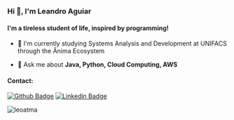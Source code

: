 <h3>Hi 👋, I'm Leandro Aguiar</h3>

<h4>I'm a tireless student of life, inspired by programming! </h4>



- 🌱 I'm currently studying Systems Analysis and Development at UNIFACS through the Ânima Ecosystem

- 💬 Ask me about **Java, Python, Cloud Computing, AWS**


<h4> Contact: </h4>

[![Github Badge](https://img.shields.io/badge/-Github-000?style=flat-square&logo=Github&logoColor=white&link=https://github.com/fagnerpsantos)](https://github.com/leoatma)
[![Linkedin Badge](https://img.shields.io/badge/-LinkedIn-blue?style=flat-square&logo=Linkedin&logoColor=white&link=https://www.linkedin.com/in/fagnerpsantos/)](https://www.linkedin.com/in/leaguiar/)


<p><img align="center" src="https://github-readme-stats.vercel.app/api/top-langs?username=leoatma&show_icons=true&locale=en&layout=compact" alt="leoatma" /></p>
